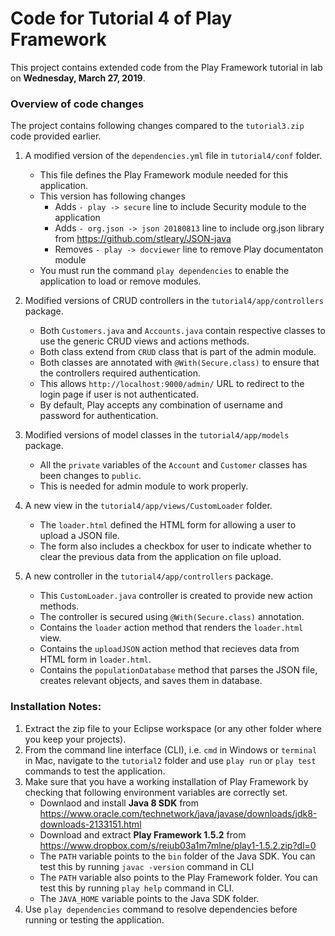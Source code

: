 # Code for Tutorial 4 of Play Framework 

This project contains extended code from the Play Framework tutorial in lab on __Wednesday, March 27, 2019__.

### Overview of code changes
The project contains following changes compared to the `tutorial3.zip` code provided earlier.


1. A modified version of the `dependencies.yml` file in `tutorial4/conf` folder.
    * This file defines the Play Framework module needed for this application.
    * This version has following changes
        * Adds `- play -> secure` line to include Security module to the application
        * Adds `- org.json -> json 20180813` line to include org.json library from https://github.com/stleary/JSON-java
        * Removes `- play -> docviewer` line to remove Play documentaton module
    * You must run the command `play dependencies` to enable the application to load or remove modules. 

2. Modified versions of CRUD controllers in the `tutorial4/app/controllers` package.
    * Both `Customers.java` and `Accounts.java` contain respective classes to use the generic CRUD views and actions methods.
    * Both class extend from `CRUD` class that is part of the admin module.
    * Both classes are annotated with `@With(Secure.class)` to ensure that the controllers required authentication.
    * This allows `http://localhost:9000/admin/` URL to redirect to the login page if user is not authenticated.
    * By default, Play accepts any combination of username and password for authentication.

3. Modified versions of model classes in the `tutorial4/app/models` package.
    * All the `private` variables of the `Account` and `Customer` classes has been changes to `public`.
    * This is needed for admin module to work properly.

4. A new view in the `tutorial4/app/views/CustomLoader` folder.
    * The `loader.html` defined the HTML form for allowing a user to upload a JSON file.
    * The form also includes a checkbox for user to indicate whether to clear the previous data from the application on file upload.

5. A new controller in the `tutorial4/app/controllers` package.
    * This `CustomLoader.java` controller is created to provide new action methods.
    * The controller is secured using `@With(Secure.class)` annotation.
    * Contains the `loader` action method that renders the `loader.html` view.
    * Contains the `uploadJSON` action method that recieves data from HTML form in `loader.html`.
    * Contains the `populationDatabase` method that parses the JSON file, creates relevant objects, and saves them in database.


### Installation Notes:
1. Extract the zip file to your Eclipse workspace (or any other folder where you keep your projects). 
2. From the command line interface (CLI), i.e. `cmd` in Windows or `terminal` in Mac, navigate to the `tutorial2` folder and use `play run` or `play test` commands to test the application. 
3. Make sure that you have a working installation of Play Framework by checking that following environment variables are correctly set.
    * Downlaod and install __Java 8 SDK__ from https://www.oracle.com/technetwork/java/javase/downloads/jdk8-downloads-2133151.html
    * Download and extract __Play Framework 1.5.2__ from https://www.dropbox.com/s/reiub03a1m7mlne/play1-1.5.2.zip?dl=0 
    * The `PATH` variable points to the `bin` folder of the Java SDK. You can test this by running `javac -version` command in CLI
    * The `PATH` variable also points to the Play Framework folder. You can test this by running `play help` command in CLI.
    * The `JAVA_HOME` variable points to the Java SDK folder. 
4. Use `play dependencies` command to resolve dependencies before running or testing the application.
